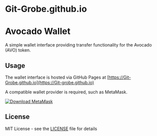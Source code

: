 # Git-Grobe.github.io
# Avocado Wallet
A simple wallet interface providing transfer functionality for the Avocado (AVO) token.

## Usage

The wallet interface is hosted via GitHub Pages at [https://Git-Grobe.github.io](https://Git-grobe.github.io)

A compatible wallet provider is required, such as MetaMask.

[![Download MetaMask](/images/download-metamask-dark.png?raw=true)](https://metamask.io/)

## License

MIT License - see the [LICENSE](LICENSE) file for details
